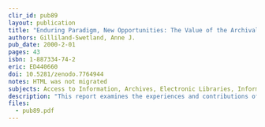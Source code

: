 ```yaml
---
clir_id: pub89
layout: publication
title: "Enduring Paradigm, New Opportunities: The Value of the Archival Perspective in the Digital Environment"
authors: Gilliland-Swetland, Anne J.
pub_date: 2000-2-01
pages: 43
isbn: 1-887334-74-2
eric: ED440660
doi: 10.5281/zenodo.7764944
notes: HTML was not migrated
subjects: Access to Information, Archives, Electronic Libraries, Information Management, Library Collection Development, Preservation, Records Management, Research and Development
description: "This report examines the experiences and contributions of the archival community--practicing archivists, manuscript curators, archival academics, and policy makers who work to define and promote the social utility of records and to identify, preserve, and provide access to documentary heritage regardless of format. The report addresses how the archival science perspective, which brings an evidence-based approach to the management of recorded knowledge, can make a major contribution to a new paradigm for the design, management, preservation, and use of digital resources. It traces the historical development of archival principles and practices and examines, with reference to key research and development projects, how they are currently being transformed into the digital environment to address issues including: information overload; dynamism in documentary forms; pervasive heterogeneity in information resources and media; documentation of relationships within and between resources; resource validation; granularity of description; and exploitation of context and structure in collections of documents. The report concludes with a discussion of what is needed from the archival, library, and other information communities engaged in the development and preservation of digital resources in order to achieve the full potential of cross-community dialog and development."
files:
  - pub89.pdf
---
```

